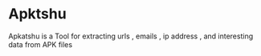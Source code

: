 # Apktshu
Apkatshu is a Tool for extracting urls , emails , ip address , and interesting data from APK files

